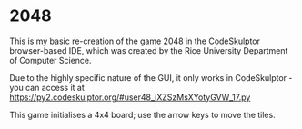 # 2048

This is my basic re-creation of the game 2048 in the CodeSkulptor browser-based IDE, which was created by the Rice University Department of Computer Science.

Due to the highly specific nature of the GUI, it only works in CodeSkulptor - you can access it at https://py2.codeskulptor.org/#user48_iXZSzMsXYotyGVW_17.py

This game initialises a 4x4 board; use the arrow keys to move the tiles.
